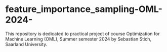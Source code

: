 # feature_importance_sampling-OML-2024-
This repository is dedicated to practical project of course Optimization for Machine Learning (OML), Summer semester 2024 by  Sebastian Stich, Saarland University. 
